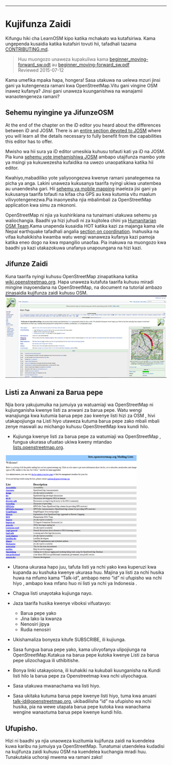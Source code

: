 ---
Kujifunza Zaidi
===============
Kifungu hiki cha LearnOSM kipo katika mchakato wa kutafsiriwa. Kama ungependa kusaidia katika kutafsiri tovuti hii, 
tafadhali tazama [CONTRIBUTING.md](https://github.com/hotosm/learnosm/blob/gh-pages/CONTRIBUTING.md). 

> Huu muongozo unaweza kupakuliwa kama [beginner_moving-forward_sw.odt](/files/beginner_moving-forward_sw.odt) au [beginner_moving-forward_sw.pdf](/files/beginner_moving-forward_sw.pdf)  
> Reviewed 2015-07-12  

Kama umefika mpaka hapa, hongera! Sasa utakuwa na uelewa mzuri jinsi gani ya kutengeneza ramani kwa OpenStreetMap.Vitu gani vingine  OSM inawez kufanya? Jinsi gani unaweza kuunganishwa na wanajamii wanaotengeneza ramani?

 Sehemu nyingine ya JifunzeOSM
---------------------------

At the end of the chapter on the iD editor you heard about the differences between iD and JOSM. 
There is an [entire section devoted to JOSM](/en/josm/) where you will learn all the details necessary 
to fully benefit from the capabilities this editor has to offer.

Mwisho wa hii sura ya iD editor umesikia kuhusu tofauti kati ya iD na JOSM. Pia kuna [sehemu yote imehamishiwa JOSM](/en/josm/) ambapo utajifunza mambo yote ya msingi ya kukuwezesha kufaidika na uwezo unaopatikana katika hii editor.

Kwahiyo,mabadiliko yote yaliyoongezwa kwenye ramani yanategemea na picha ya anga. Lakini unaweza kukusanya taarifa nyingi ukiwa unatembea  au unaendesha gari. Hii [sehemu ya  mobile mapping](/en/mobile-mapping/) inaeleza jisi gani ya kukusanya taarifa tofauti na kifaa cha GPS au kwa kutumia vitu maalum vilivyotengenezwa.Pia inaonyesha njia mbalimbali za OpenStreetMap application kwa simu za mkononi. 
 
OpenStreetMap ni njia ya kushirikiana na tunaimani utakuwa sehemu ya waliochangia. Baadhi ya hizi juhudi ni za kujitolea chini ya [Humanitarian OSM Team](http://hotosm.org).Kama unapenda kusaidia HOT katika kazi za majanga kama vile Nepal earthquake tafadhali angalia [section on coordination](/en/coordination/). Inahusika na vifaa kuhakikisha kwamba watu wengi wanaweza kufanya kazi pamoja katika eneo dogo na kwa mpangilio unaofaa. Pia inakuwa na muongozo kwa baadhi ya kazi utakazokuwa unafanya unapoungana na hizi kazi.

Jifunze Zaidi
----------

Kuna taarifa nyingi kuhusu OpenStreetMap zinapatikana katika [wiki.openstreetmap.org](http://wiki.openstreetmap.org/). Hapa unaweza kutafuta taarifa kuhusu miradi mingine inayoendana na OpenStreetMap, na document na tutorial ambazo zinasaidia kujifunza zaidi kuhusu OSM.
![Wiki][]

<!--pia taarifa zaidi itapatikana hapa ikishaandaliwa  --> 

Listi za Anwani za Barua pepe
------------

Njia bora yakujumuika na jumuiya ya watuamiaji wa OpenStreetMap ni kujiunganisha kwenye listi za anwani za barua pepe. Watu wengi wanajiunga kwa kutumia barua pepe zao kwenye listi hizi za OSM , hivi utakapojiunga na Listi hiyo utaweza kutuma barua pepe zako mbali mbali zenye maswali au michango kuhusu OpenStreetMap  kwa kundi hilo. 

- Kujiunga kwenye listi za barua pepe za watumiaji wa OpenStreetMap , fungua ukurasa ufuatao ukiwa kweny mtandao   
    [lists.openstreetmap.org](http://lists.openstreetmap.org/).

![Mailing list][]

-  Utaona ukurasa hapo juu, tafuta listi ya nchi yako kwa kuperuzi kwa kupanda au kushuka kwenye ukurasa huu. Majina ya listi    za nchi husika huwa na mfumo kama “Talk-id”, ambapo neno “id” ni ufupisho wa nchi hiyo , ambapo kwa mfano huo ni listi ya    nchi ya Indonesia .
  
-   Chagua listi unayotaka kujiunga nayo.

-   Jaza taarifa husika kwenye viboksi vifuatavyo:

    -   Barua pepe yako
    -   Jina lako la kwanza
    -   Nenosiri jipya
    -   Rudia nenosiri

-   Ukishamaliza bonyeza kitufe SUBSCRIBE, ili kujiunga.

-   Sasa fungua barua pepe yako, kama ulivyofanya ulipojiunga na OpenStreetMap.Kutakua na barua pepe kutoka kwenye Listi         za barua pepe ulizochagua ili uthibitishe.

-   Bonya linki utakayoiona, ili kuhakiki na kukubali kuunganisha na Kundi listi hilo la barua pepe za Openstreetmap kwa        nchi uliyochagua.

-   Sasa utakuwa  mwanachama  wa listi hiyo. 
-   Sasa ukitaka kutuma barua pepe kwenye listi hiyo, tuma kwa anuani          [talk-id@openstreetmap.org](mailto:talk-id@openstreetmap.org), ukibadilisha “id” na ufupisho wa nchi husika, pia na wewe utapata barua pepe kutoka kwa wanachama wengine wanaotuma barua pepe kwenye kundi hilo.


<!-- maybe expand and put this back later
MapOSMatic
----------
Moja kati ya miradi inaitwa MapOSMatic, ambapo unaweza kufuatilia kwa mtandao katika [maposmatic.org](http://www.maposmatic.org/). Hapo kuna vifaa rahisi kwa ajili ya kuprint katika ramani kwa eneo lolote utakalochagua. Hii moja kwa moja itatengeneza ramani, pamoja na grid katika ramani, na eneo la index litaonekana katika eneo. 
![MapOSMatic][]
-->

Ufupisho.
-------
Hizi ni baadhi ya njia unaoweza kuzitumia kujifunza zaidi na kuendelea kuwa karibu na jumuiya ya OpenStreetMap. Tunatumai utaendelea kudadisi na kujifunza zaidi kuhusu OSM na kuendelea kuchangia mradi huu. Tunakutakia uchoraji mwema wa ramani zako!

[MapOSMatic]: /images/beginner/maposmatic-homepage.png
[Wiki]: /images/beginner/osm-wiki.png
[Mailing list]: /images/beginner/osm-mailing-lists.png
